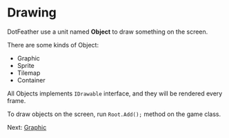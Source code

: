 # Drawing

DotFeather use a unit named **Object** to draw something on the screen.

There are some kinds of Object:

- Graphic
- Sprite
- Tilemap
- Container


All Objects implements `IDrawable` interface, and they will be rendered every frame.

To draw objects on the screen, run `Root.Add();` method on the game class.


Next: [Graphic](drawing/graphic.md)